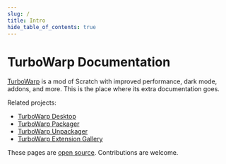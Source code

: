 ```yaml
---
slug: /
title: Intro
hide_table_of_contents: true
---
```


# TurboWarp Documentation

[TurboWarp](https://turbowarp.org/) is a mod of Scratch with improved performance, dark mode, addons, and more. This is the place where its extra documentation goes.

Related projects:

 - [TurboWarp Desktop](https://desktop.turbowarp.org/)
 - [TurboWarp Packager](https://packager.turbowarp.org/)
 - [TurboWarp Unpackager](https://turbowarp.github.io/unpackager/)
 - [TurboWarp Extension Gallery](https://extensions.turbowarp.org/)

These pages are [open source](https://github.com/TurboWarp/docs). Contributions are welcome.
